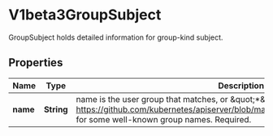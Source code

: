 

# V1beta3GroupSubject

GroupSubject holds detailed information for group-kind subject.
## Properties

Name | Type | Description | Notes
------------ | ------------- | ------------- | -------------
**name** | **String** | name is the user group that matches, or \&quot;*\&quot; to match all user groups. See https://github.com/kubernetes/apiserver/blob/master/pkg/authentication/user/user.go for some well-known group names. Required. | 



